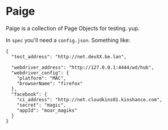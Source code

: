 # Paige

Paige is a collection of Page Objects for testing. yup.

In `spec` you'll need a `config.json`. Something like:

````
{
  "test_address": "http://net.devXX.be.lan",

  "webdriver_address": "http://127.0.0.1:4444/wd/hub",
  "webdriver_config": {
    "platform": "MAC",
    "browserName": "firefox"
  },
  "facebook": {
    "ci_address": "http://net.cloudkins01.kinshance.com",
    "secret": "magic",
    "appId": "moar_magiks"
  }
}
````
